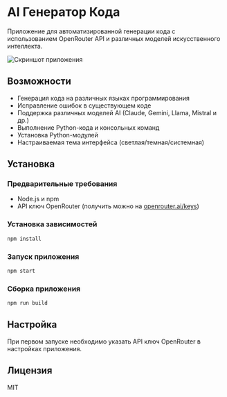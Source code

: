 # AI Генератор Кода

Приложение для автоматизированной генерации кода с использованием OpenRouter API и различных моделей искусственного интеллекта.

![Скриншот приложения](screenshots/app-screenshot.png)

## Возможности

- Генерация кода на различных языках программирования
- Исправление ошибок в существующем коде
- Поддержка различных моделей AI (Claude, Gemini, Llama, Mistral и др.)
- Выполнение Python-кода и консольных команд
- Установка Python-модулей
- Настраиваемая тема интерфейса (светлая/темная/системная)

## Установка

### Предварительные требования

- Node.js и npm
- API ключ OpenRouter (получить можно на [openrouter.ai/keys](https://openrouter.ai/keys))

### Установка зависимостей

```bash
npm install
```

### Запуск приложения

```bash
npm start
```

### Сборка приложения

```bash
npm run build
```

## Настройка

При первом запуске необходимо указать API ключ OpenRouter в настройках приложения.

## Лицензия

MIT 